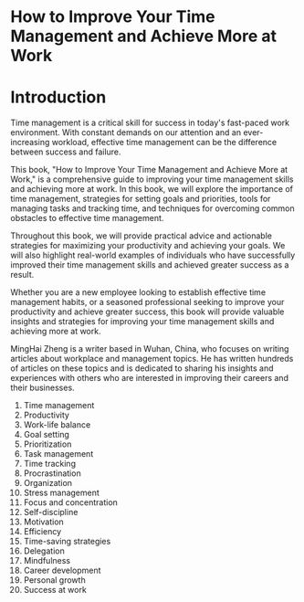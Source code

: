 # How to Improve Your Time Management and Achieve More at Work

# Introduction

Time management is a critical skill for success in today's fast-paced work environment. With constant demands on our attention and an ever-increasing workload, effective time management can be the difference between success and failure.

This book, "How to Improve Your Time Management and Achieve More at Work," is a comprehensive guide to improving your time management skills and achieving more at work. In this book, we will explore the importance of time management, strategies for setting goals and priorities, tools for managing tasks and tracking time, and techniques for overcoming common obstacles to effective time management.

Throughout this book, we will provide practical advice and actionable strategies for maximizing your productivity and achieving your goals. We will also highlight real-world examples of individuals who have successfully improved their time management skills and achieved greater success as a result.

Whether you are a new employee looking to establish effective time management habits, or a seasoned professional seeking to improve your productivity and achieve greater success, this book will provide valuable insights and strategies for improving your time management skills and achieving more at work.

MingHai Zheng is a writer based in Wuhan, China, who focuses on writing articles about workplace and management topics. He has written hundreds of articles on these topics and is dedicated to sharing his insights and experiences with others who are interested in improving their careers and their businesses.



1. Time management
2. Productivity
3. Work-life balance
4. Goal setting
5. Prioritization
6. Task management
7. Time tracking
8. Procrastination
9. Organization
10. Stress management
11. Focus and concentration
12. Self-discipline
13. Motivation
14. Efficiency
15. Time-saving strategies
16. Delegation
17. Mindfulness
18. Career development
19. Personal growth
20. Success at work



